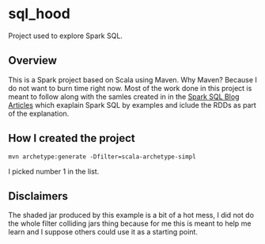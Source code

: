 # sql_hood
Project used to explore Spark SQL.
## Overview
This is a Spark project based on Scala using Maven.  Why Maven?  Because I do not want to burn time
right now.  Most of the work done in this project is meant to follow along with the samles created in in the 
[Spark SQL Blog Articles](http://virtuslab.com/blog/spark-sql-hood-part-i/) which exaplain Spark SQL by 
examples and iclude the RDDs as part of the explanation.
## How I created the project
    mvn archetype:generate -Dfilter=scala-archetype-simpl
I picked number 1 in the list.


## Disclaimers
The shaded jar produced by this example is a bit of a hot mess, I did not do the whole filter colliding jars
thing because for me this is meant to help me learn and I suppose others could use it as a starting point.


